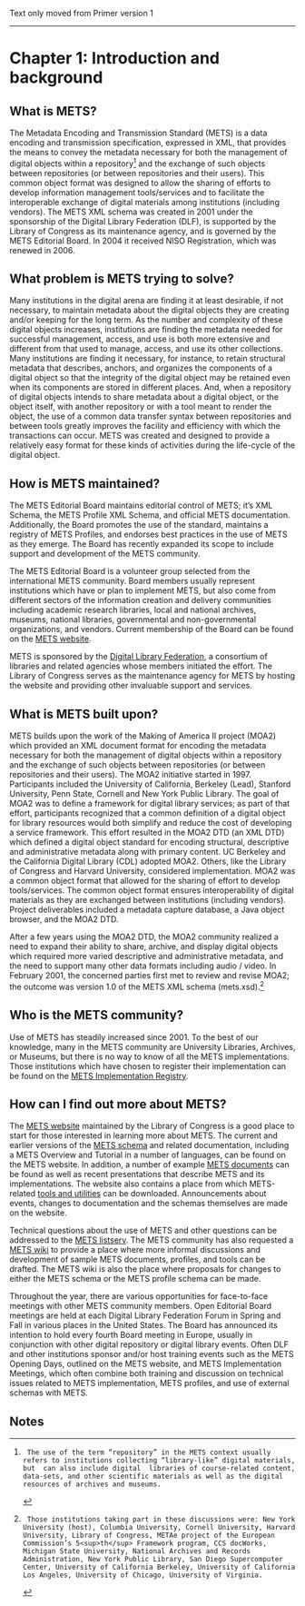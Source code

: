 Text only moved from Primer version 1

***

# Chapter 1:  Introduction and background



## **What is METS?**
The Metadata Encoding and Transmission Standard (METS) is a data encoding and transmission specification, expressed in XML, that provides the means to convey the metadata necessary for both the management of digital objects within a repository[^1] and the exchange of such objects between repositories (or between repositories and their users).  This common object format was designed to allow the sharing of efforts to develop information management tools/services and to facilitate the interoperable exchange of digital materials among institutions (including vendors).  The METS XML schema was created in 2001 under the sponsorship of the Digital Library Federation (DLF), is supported by the Library of Congress as its maintenance agency, and is governed by the METS Editorial Board.  In 2004 it received NISO Registration, which was renewed in 2006.



## **What problem is METS trying to solve?**
Many institutions in the digital arena are finding it at least desirable, if not necessary, to maintain metadata about the digital objects they are creating and/or keeping for the long term.  As the number and complexity of these digital objects increases, institutions are finding the metadata needed for successful management, access, and use is both more extensive and different from that used to manage, access, and use its other collections.  Many institutions are finding it necessary, for instance, to retain structural metadata that describes, anchors, and organizes the components of a digital object so that the integrity of the digital object may be retained even when its components are stored in different places. And, when a repository of digital objects intends to share metadata about a digital object, or the object itself, with another repository or with a tool meant to render the object, the use of a common data transfer syntax between repositories and between tools greatly improves the facility and efficiency with which the transactions can occur.  METS was created and designed to provide a relatively easy format for these kinds of activities during the life-cycle of the digital object.



## **How is METS maintained?**
The METS Editorial Board maintains editorial control of METS; it’s XML Schema, the METS Profile XML Schema, and official METS documentation. Additionally, the Board promotes the use of the standard, maintains a registry of METS Profiles, and endorses best practices in the use of METS as they emerge.  The Board has recently expanded its scope to include support and development of the METS community.  

The METS Editorial Board is a volunteer group selected from the international METS community.  Board members usually represent institutions which have or plan to implement METS, but also come from different sectors of the information creation and delivery communities including academic research libraries, local and national archives, museums, national libraries, governmental and non-governmental organizations, and vendors.  Current membership of the Board can be found on the [METS website](http://www.loc.gov/standards/mets/mets-home.html).

METS is sponsored by the [Digital Library Federation](http://www.diglib.org/), a consortium of libraries and related agencies whose members initiated the effort.  The Library of Congress serves as the maintenance agency for METS by hosting the website and providing other invaluable support and services.



## **What is METS built upon?**
METS builds upon the work of the Making of America II project (MOA2) which provided an XML document format for encoding the metadata necessary for both the management of digital objects within a repository and the exchange of such objects between repositories (or between repositories and their users).  The MOA2 initiative started in 1997.  Participants included the University of California, Berkeley (Lead), Stanford University, Penn State, Cornell and New York Public Library.  The goal of MOA2 was to define a framework for digital library services; as part of that effort, participants recognized that a common definition of a digital object for library resources would both simplify and reduce the cost of developing a service framework.  This effort resulted in the MOA2 DTD (an XML DTD) which defined a digital object standard for encoding structural, descriptive and administrative metadata along with primary content.  UC Berkeley and the California Digital Library (CDL) adopted MOA2.  Others, like the Library of Congress and Harvard University, considered implementation.  MOA2 was a common object format that allowed for the sharing of effort to develop tools/services.  The common object format ensures interoperability of digital materials as they are exchanged between institutions (including vendors).  Project deliverables included a metadata capture database, a Java object browser, and the MOA2 DTD.

After a few years using the MOA2 DTD, the MOA2 community realized a need to expand their ability to share, archive, and display digital objects which required more varied descriptive and administrative metadata, and the need to support many other data formats including audio / video.  In February 2001, the concerned parties first met to review and revise MOA2; the outcome was version 1.0 of the METS XML schema (mets.xsd).[^2] 



## **Who is the METS community?**
Use of METS has steadily increased since 2001.  To the best of our knowledge, many in the METS community are University Libraries, Archives, or Museums, but there is no way to know of all the METS implementations. Those institutions which have chosen to register their implementation can be found on the [METS Implementation Registry](http://www.loc.gov/standards/mets/mets-registry.html).



## **How can I find out more about METS?**
The [METS website](http://www.loc.gov/standards/mets/mets-home.html) maintained by the Library of Congress is a good place to start for those interested in learning more about METS.  The current and earlier versions of the [METS schema](http://www.loc.gov/standards/mets/mets-schemadocs.html) and related documentation, including a METS Overview and Tutorial in a number of languages, can be found on the METS website.  In addition, a number of example [METS documents](http://www.loc.gov/standards/mets/mets-examples.html) can be found as well as recent presentations that describe METS and its implementations.  The website also contains a place from which METS-related [tools and utilities](http://www.loc.gov/standards/mets/mets-tools.html) can be downloaded.  Announcements about events, changes to documentation and the schemas themselves are made on the website.

Technical questions about the use of METS and other questions can be addressed to the [METS listserv](http://www.loc.gov/standards/mets/mets-list-enter.html).  The METS community has also requested a [METS wiki](http://www.socialtext.net/mim-2006/index.cgi) to provide a place where more informal discussions and development of sample METS documents, profiles, and tools can be drafted.  The METS wiki is also the place where proposals for changes to either the METS schema or the METS profile schema can be made.

Throughout the year, there are various opportunities for face-to-face meetings with other METS community members.  Open Editorial Board meetings are held at each Digital Library Federation Forum in Spring and Fall in various places in the United States.  The Board has announced its intention to hold every fourth Board meeting in Europe, usually in conjunction with other digital repository or digital library events.  Often DLF and other institutions sponsor and/or host training events such as the METS  Opening Days, outlined on the METS website, and METS Implementation Meetings, which often combine both training and discussion on technical issues related to METS implementation, METS profiles, and use of external schemas with METS.


<!-- Footnotes themselves at the bottom. -->
## Notes

[^1]:
    	 The use of the term “repository” in the METS context usually refers to institutions collecting “library-like” digital materials, but  can also include digital  libraries of course-related content, data-sets, and other scientific materials as well as the digital resources of archives and museums.  

[^2]:
    	 Those institutions taking part in these discussions were: New York University (host), Columbia University, Cornell University, Harvard University, Library of Congress, METAe project of the European Commission’s 5<sup>th</sup> Framework program, CCS docWorks, Michigan State University, National Archives and Records Administration, New York Public Library, San Diego Supercomputer Center, University of California Berkeley, University of California Los Angeles, University of Chicago, University of Virginia.  
